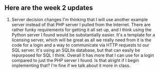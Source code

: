 ## Here are the week 2 updates 
1. Server decision changes 
I'm thinking that I will use another example server instead of that PHP server I pulled from the Internet. 
There are rather funky requirements for getting it all set up, and I think using the Python server I found would be substantially easier. 
It's a template for a licensing server, which will be great as all we really need from it is the code for a login and a way to 
communicate via HTTP requests to our SQL server. It's using an SQLite database, but that can easily be repurposed for SQL I think. 
Overall it has more that I can use for a login compared to just the PHP server I found. 
Is that alright if I begin implementing that? I'm fine if we talk about it more in class.
